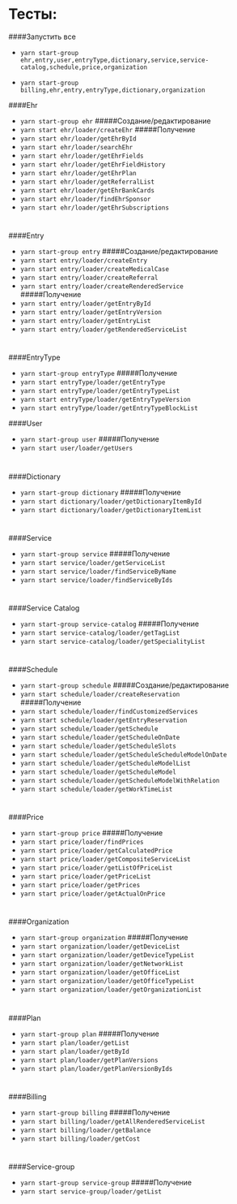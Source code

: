 Тесты:
===


####Запустить все
* `yarn start-group ehr,entry,user,entryType,dictionary,service,service-catalog,schedule,price,organization`

* `yarn start-group billing,ehr,entry,entryType,dictionary,organization`

####Ehr
* `yarn start-group ehr`
#####Создание/редактирование
* `yarn start ehr/loader/createEhr`
#####Получение
* `yarn start ehr/loader/getEhrById`
* `yarn start ehr/loader/searchEhr`  
* `yarn start ehr/loader/getEhrFields`   
* `yarn start ehr/loader/getEhrFieldHistory`  
* `yarn start ehr/loader/getEhrPlan`  
* `yarn start ehr/loader/getReferralList`  
* `yarn start ehr/loader/getEhrBankCards`  
* `yarn start ehr/loader/findEhrSponsor`  
* `yarn start ehr/loader/getEhrSubscriptions`  
#
####Entry
* `yarn start-group entry`
#####Создание/редактирование
* `yarn start entry/loader/createEntry`  
* `yarn start entry/loader/createMedicalCase`  
* `yarn start entry/loader/createReferral`  
* `yarn start entry/loader/createRenderedService`  
#####Получение  
* `yarn start entry/loader/getEntryById`  
* `yarn start entry/loader/getEntryVersion`  
* `yarn start entry/loader/getEntryList`  
* `yarn start entry/loader/getRenderedServiceList`   
#
####EntryType
* `yarn start-group entryType`
#####Получение
* `yarn start entryType/loader/getEntryType`
* `yarn start entryType/loader/getEntryTypeList`
* `yarn start entryType/loader/getEntryTypeVersion`
* `yarn start entryType/loader/getEntryTypeBlockList`

####User
* `yarn start-group user`
#####Получение
* `yarn start user/loader/getUsers`
#
####Dictionary
* `yarn start-group dictionary`
#####Получение
* `yarn start dictionary/loader/getDictionaryItemById`
* `yarn start dictionary/loader/getDictionaryItemList`
#
####Service
* `yarn start-group service`
#####Получение
* `yarn start service/loader/getServiceList`
* `yarn start service/loader/findServiceByName`
* `yarn start service/loader/findServiceByIds`
#
####Service Catalog
* `yarn start-group service-catalog`
#####Получение
* `yarn start service-catalog/loader/getTagList`
* `yarn start service-catalog/loader/getSpecialityList`
#
####Schedule
* `yarn start-group schedule`
#####Создание/редактирование  
* `yarn start schedule/loader/createReservation`  
#####Получение
* `yarn start schedule/loader/findCustomizedServices`
* `yarn start schedule/loader/getEntryReservation`
* `yarn start schedule/loader/getSchedule`
* `yarn start schedule/loader/getScheduleOnDate`
* `yarn start schedule/loader/getScheduleSlots`
* `yarn start schedule/loader/getScheduleScheduleModelOnDate`
* `yarn start schedule/loader/getScheduleModelList`
* `yarn start schedule/loader/getScheduleModel`
* `yarn start schedule/loader/getScheduleModelWithRelation`
* `yarn start schedule/loader/getWorkTimeList`
#
####Price
* `yarn start-group price`
#####Получение
* `yarn start price/loader/findPrices`
* `yarn start price/loader/getCalculatedPrice`
* `yarn start price/loader/getCompositeServiceList`
* `yarn start price/loader/getListOfPriceList`
* `yarn start price/loader/getPriceList`
* `yarn start price/loader/getPrices`
* `yarn start price/loader/getActualOnPrice`
#
####Organization
* `yarn start-group organization`
#####Получение
* `yarn start organization/loader/getDeviceList`
* `yarn start organization/loader/getDeviceTypeList`
* `yarn start organization/loader/getNetworkList`
* `yarn start organization/loader/getOfficeList`
* `yarn start organization/loader/getOfficeTypeList`
* `yarn start organization/loader/getOrganizationList`
#
####Plan
* `yarn start-group plan`
#####Получение
* `yarn start plan/loader/getList`
* `yarn start plan/loader/getById`
* `yarn start plan/loader/getPlanVersions`
* `yarn start plan/loader/getPlanVersionByIds`
#
####Billing
* `yarn start-group billing`
#####Получение
* `yarn start billing/loader/getAllRenderedServiceList`
* `yarn start billing/loader/getBalance`
* `yarn start billing/loader/getCost`
#
####Service-group
* `yarn start-group service-group`
#####Получение
* `yarn start service-group/loader/getList`
#

